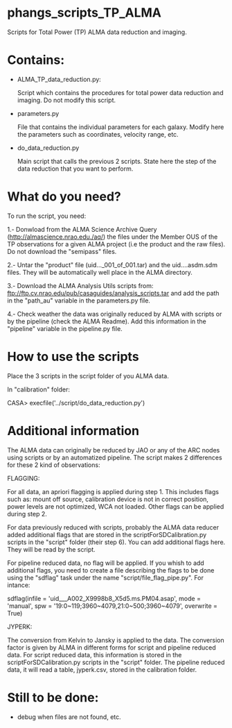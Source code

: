 # phangs_scripts_TP_ALMA
Scripts for Total Power (TP) ALMA data reduction and imaging.

# Contains:

- ALMA_TP_data_reduction.py:

  Script which contains the procedures for total power data reduction and imaging. Do not modify this script.
  
- parameters.py

  File that contains the individual parameters for each galaxy. Modify here the parameters such as
  coordinates, velocity range, etc.
  
- do_data_reduction.py

  Main script that calls the previous 2 scripts. State here the step of the data reduction that you want to perform.
  
# What do you need?   

To run the script, you need:

1.- Donwload from the ALMA Science Archive Query (http://almascience.nrao.edu./aq/) the files under the Member OUS of the TP observations for a given ALMA project (i.e  the product and the raw files). Do not download the "semipass" files. 
    
2.- Untar the "product" file (uid..._001_of_001.tar) and the uid....asdm.sdm files. They will be automatically well place in the ALMA directory.
    
3.- Download the ALMA Analysis Utils scripts from: ftp://ftp.cv.nrao.edu/pub/casaguides/analysis_scripts.tar and add the path
    in the "path_au" variable in the parameters.py file.
    
4.- Check weather the data was originally reduced by ALMA with scripts or by the pipeline (check the ALMA Readme). Add this information in the "pipeline" variable in the pipeline.py file.


# How to use the scripts  

Place the 3 scripts in the script folder of you ALMA data.

In "calibration" folder:

CASA> execfile('../script/do_data_reduction.py')

# Additional information

The ALMA data can originally be reduced by JAO or any of the ARC nodes using scripts or by an automatized pipeline.
The script makes 2 differences for these 2 kind of observations:

FLAGGING: 

For all data, an apriori flagging is applied during step 1. This includes flags such as: mount off source, calibration device is not in correct position, power levels are not optimized, WCA not loaded. Other flags can be applied during step 2. 

For data previously reduced with scripts, probably the ALMA data reducer added additional flags that are stored in the scriptForSDCalibration.py scripts in the "script" folder (their step 6). You can add additional flags here. They will be read by the script.

For pipeline reduced data, no flag will be applied. If you whish to add additional flags, you need to create a file describing the flags to be done using the "sdflag" task under the name "script/file_flag_pipe.py". For intance:

sdflag(infile = 'uid___A002_X9998b8_X5d5.ms.PM04.asap', mode = 'manual', spw = '19:0~119;3960~4079,21:0~500;3960~4079', overwrite = True)

JYPERK: 

The conversion from Kelvin to Jansky is applied to the data. The conversion factor is given by ALMA in different forms for script and pipeline reduced data. For script reduced data, this information is stored in the scriptForSDCalibration.py scripts in the "script" folder. The pipeline reduced data, it will read a table, jyperk.csv, stored in the calibration folder.



# Still to be done:

- debug when files are not found, etc.

